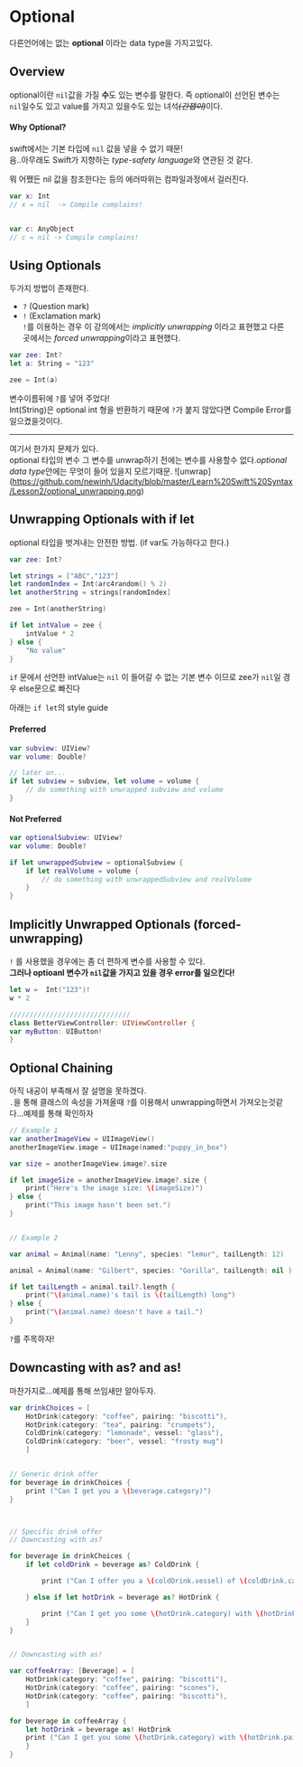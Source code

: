 # Optional

다른언어에는 없는 **optional** 이라는 data type을 가지고있다.


## Overview

optional이란 `nil`값을 가질 **수**도 있는 변수를 말한다. 즉 optional이 선언된 변수는 `nil`일수도 있고 value를 가지고 있을수도 있는 녀석~~*(간잽이)*~~이다.

#### Why Optional?
swift에서는 기본 타입에  `nil` 값을 넣을 수 없기 때문!  
음..아무래도 Swift가 지향하는 *type-safety language*와 연관된 것 같다.  

뭐 어쨌든  nil 값을 참조한다는 등의 에러따위는 컴파일과정에서 걸러진다.

```swift
var x: Int
// x = nil  -> Compile complains!


var c: AnyObject
// c = nil -> Compile complains!

```


## Using Optionals

두가지 방법이 존재한다.   
 - `?` (Question mark)
 - `!` (Exclamation mark)   
`!`를 이용하는 경우 이 강의에서는 *implicitly unwrapping* 이라고 표현했고 다른 곳에서는 *forced unwrapping*이라고 표현했다.  

```swift
var zee: Int?
let a: String = "123"

zee = Int(a)

```
변수이름뒤에 `?`를 넣어 주었다!  
Int(String)은 optional int 형을 반환하기 때문에 `?`가 붙지 않았다면 Compile Error를 일으켰을것이다.


-------
여기서 한가지 문제가 있다.  
optional 타입의 변수 그 변수를 unwrap하기 전에는 변수를 사용할수 없다.*optional data type*안에는 무엇이 들어 있을지 모르기때문.
![unwrap] (https://github.com/newinh/Udacity/blob/master/Learn%20Swift%20Syntax/Lesson2/optional_unwrapping.png)


## Unwrapping Optionals with if let

optional 타입을 벗겨내는 안전한 방법. (if var도 가능하다고 한다.)

```swift
var zee: Int?

let strings = ["ABC","123"]
let randomIndex = Int(arc4random() % 2)
let anotherString = strings[randomIndex]

zee = Int(anotherString)

if let intValue = zee {
    intValue * 2
} else {
    "No value"
}
```
`if` 문에서 선언한 intValue는 `nil` 이 들어갈 수 없는 기본 변수 이므로 zee가 `nil`일 경우 else문으로 빠진다 


아래는 `if let`의 style guide
#### Preferred
```swift
var subview: UIView?
var volume: Double?

// later on...
if let subview = subview, let volume = volume {
    // do something with unwrapped subview and volume
}
```
#### Not Preferred
```swift
var optionalSubview: UIView?
var volume: Double?

if let unwrappedSubview = optionalSubview {
    if let realVolume = volume {
        // do something with unwrappedSubview and realVolume
    }
}
```

## Implicitly Unwrapped Optionals (forced-unwrapping)
 `!` 를 사용했을 경우에는 좀 더 편하게 변수를 사용할 수 있다.  
__그러나 optioanl 변수가 `nil`값을 가지고 있을 경우 error를 일으킨다!__

```swift
let w =  Int("123")!
w * 2

//////////////////////////////
class BetterViewController: UIViewController {
var myButton: UIButton!
}
```


## Optional Chaining

 아직 내공이 부족해서 잘 설명을 못하겠다.   
`.`을 통해 클래스의 속성을 가져올때 `?`를 이용해서 unwrapping하면서 가져오는것같다...예제를 통해 확인하자
 
```swift
// Example 1
var anotherImageView = UIImageView()
anotherImageView.image = UIImage(named:"puppy_in_box")

var size = anotherImageView.image?.size

if let imageSize = anotherImageView.image?.size {
    print("Here's the image size: \(imageSize)")
} else {
    print("This image hasn't been set.")
}


// Example 2

var animal = Animal(name: "Lenny", species: "lemur", tailLength: 12)

animal = Animal(name: "Gilbert", species: "Gorilla", tailLength: nil )

if let tailLength = animal.tail?.length {
    print("\(animal.name)'s tail is \(tailLength) long")
} else {
    print("\(animal.name) doesn't have a tail.")
}
```

`?`를 주목하자!


## Downcasting with as? and as!

 마찬가지로...예제를 통해 쓰임새만 알아두자.


``` swift
var drinkChoices = [
    HotDrink(category: "coffee", pairing: "biscotti"),
    HotDrink(category: "tea", pairing: "crumpets"),
    ColdDrink(category: "lemonade", vessel: "glass"),
    ColdDrink(category: "beer", vessel: "frosty mug")
    ]


// Generic drink offer
for beverage in drinkChoices {
    print ("Can I get you a \(beverage.category)")
}



// Specific drink offer
// Downcasting with as?

for beverage in drinkChoices {
    if let coldDrink = beverage as? ColdDrink {

        print ("Can I offer you a \(coldDrink.vessel) of \(coldDrink.category)?")

    } else if let hotDrink = beverage as? HotDrink {

        print ("Can I get you some \(hotDrink.category) with \(hotDrink.pairing)?")
    }
}


// Downcasting with as!

var coffeeArray: [Beverage] = [
    HotDrink(category: "coffee", pairing: "biscotti"),
    HotDrink(category: "coffee", pairing: "scones"),
    HotDrink(category: "coffee", pairing: "biscotti"),
    ]

for beverage in coffeeArray {
    let hotDrink = beverage as! HotDrink
    print ("Can I get you some \(hotDrink.category) with \(hotDrink.pairing)?")
    }
}
```




